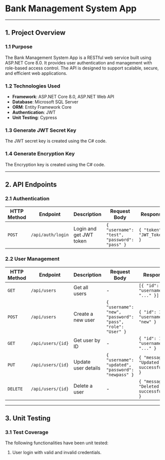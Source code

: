 
# Bank Management System App

---

## 1. Project Overview

### 1.1 Purpose
The Bank Management System App is a RESTful web service built using ASP.NET Core 8.0. It provides user authentication and management with role-based access control. The API is designed to support scalable, secure, and efficient web applications.

### 1.2 Technologies Used
- **Framework**: ASP.NET Core 8.0, ASP.NET Web API
- **Database**: Microsoft SQL Server
- **ORM**: Entity Framework Core
- **Authentication**: JWT
- **Unit Testing**: Cypress


### 1.3 Generate JWT Secret Key

The JWT secret key is created using the C# code. 

### 1.4 Generate Encryption Key

The Encryption key is created using the C# code. 

---

## 2. API Endpoints

### 2.1 Authentication
| HTTP Method | Endpoint        | Description             | Request Body              | Response                     |
|-------------|-----------------|-------------------------|---------------------------|------------------------------|
| `POST`      | `/api/auth/login` | Login and get JWT token | `{ "username": "test", "password": "pass" }` | `{ "token": "JWT_Token" }`   |

### 2.2 User Management
| HTTP Method | Endpoint              | Description          | Request Body                          | Response                       |
|-------------|-----------------------|----------------------|---------------------------------------|--------------------------------|
| `GET`       | `/api/users`          | Get all users        | -                                     | `[{ "id": 1, "username": "..." }]` |
| `POST`      | `/api/users`          | Create a new user    | `{ "username": "new", "password": "pass", "role": "User" }` | `{ "id": 1, "username": "new" }` |
| `GET`       | `/api/users/{id}`     | Get user by ID       | -                                     | `{ "id": 1, "username": "..." }` |
| `PUT`       | `/api/users/{id}`     | Update user details  | `{ "username": "updated", "password": "newpass" }` | `{ "message": "Updated successfully" }` |
| `DELETE`    | `/api/users/{id}`     | Delete a user        | -                                     | `{ "message": "Deleted successfully" }` |

---

## 3. Unit Testing

### 3.1 Test Coverage
The following functionalities have been unit tested:
1. User login with valid and invalid credentials.

